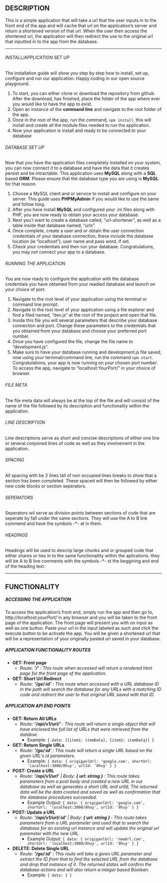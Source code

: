 ## DESCRIPTION
This is a simple application that will take a url that the user inputs in to the front end of the app and will cache that url on the application’s server and return a shortened version of that url. When the user then access the shortened url, the application will then redirect the use to the original url that inputted in to the app from the database.

---
###### INSTALL/APPLICATION SET UP
The installation guide will show you step by step how to install, set up, configure and run our application. Happy coding in our open source playground.

1.	To start, you can either clone or download the repository from github. After the download, has finished, place the folder of the app where ever you would like to have the app to exist.
2.	Open an instance of the __command line__ and navigate to the root folder of the app.
3.	Once in the root of the app, run the command, `npm install`, this will install and create all the module files needed to run the application.
4.	Now your application is install and ready to be connected to your database

###### DATABASE SET UP
Now that you have the application files completely installed on your system, you can now connect it to a database and have the data that it creates persist and be intractable. This application uses __MySQL__ along with a __SQL__ based __ORM__. Please ensure that the database type you are using is __MySQL__ for that reason.

1.	Choose a MySQL client and or service to install and configure on your server. This guide uses __PHPMyAdmin__ if you would like to use the same and follow long.
2.	After you have install __MySQL__ and configured your .ini files along with PHP, you are now ready to obtain your access your database.
3.	Next you'l want to create a database called, “url-shortener”, as well as a table inside that database named, “urls”.
4.	Once complete, create a user and or obtain the user connection credentials of your database connection, these include the database location (ie “localhost”), user name and pass word, if set.
5.	Check your credentials and then run your database. Congratulations, you may not connect your app to a database.

###### RUNNING THE APPLICATION
You are now ready to configure the application with the database credentials you have obtained from your readied database and launch on your choice of port.

1.	Navigate to the root level of your application using the terminal or command line prompt.
2.	Navigate to the root level of your application using a file explorer and find a filed named, “dev.js” at the root of the project and open that file.
3.	Inside this file you will several parameters that describe your database connection and port. Change these parameters to the credentials that you obtained from your database and choose your preferred port number.
4.	Once you have configured the file, change the file name to “development.js”.
5.	Make sure to have your database running and development.js file saved; now using your terminal/command line, run the command `npm start`.
Congratulations, your app is now running on your chosen port number. To access the app, navigate to “localhost:YourPort/” in your choice of browser.

###### FILE META
The file meta data will always be at the top of the file and will consist of the name of the file followed by its description and functionality within the application.

###### LINE DESCRIPTION
Line descriptions serve as short and concise descriptions of either one line or several conjoined lines of code as well as they involvement in the application.

###### SPACING
All spacing with be 2 lines tall of non occupied lines breaks to show that a section has been completed. These spaced will then be followed by either new code blocks or section seperators.


###### SEPERATORS
Seperators wil serve as division points between sections of code that are seperate by fall under the same sections. They will use the A to B link commend and have the symbols -*- at in them.

###### HEADINGS
Headings will be used to descrip large chunks and or grouped code that either shares or ties in to the same functionaility within the aplications. they will be A to B line comments with the symbols -*- st the beggining and end of the heading text.

---
## FUNCTIONALITY
##### ACCESSING THE APPLICATION
To access the application’s front end, simply run the app and then go to, *http://localhost:yourPort/* in any browser and you will be taken to the front page of the application. The front page will present you with on input as well as one button. Paste your url in the input labeled as such and click the execute button to be activate the app. You will be given a shortened url that will be a representation of your originally pasted url saved in your database.

##### APPLICATION FUNCTIONALITY ROUTES
+ __GET: Front page__
    + *Route: __'/'__ : This route when accessed will return a rendered html page for the front page of the application.*
+  __GET: Short Url Redirect__
    + *Route: __'/go/:id'__ : This route when accessed with a URL database ID in the path will search the database for any URLs with a matching ID code and redirect the user to that original URL saved with that ID.*

##### APPLICATION API END POINTS
+  __GET: Return All URLs__
    + *Route: __'/api/v1/url/'__ : This route will return a single object that will have enclosed the full list of URLs that were retrieved from the databse.*
        + Example: `{ data: [{item1: itemData}, {item2: itemData}] }`
+  __GET: Return Single URLs__
    + *Route: __'/go/:id'__ : This route will return a single URL based on the given URL's id parameters.*
        + Example: `{ data: { origiganlUrl: 'google.com', shortUrl: 'localhost:3000/8huy', urlId: '8huy' } }`
+ __POST: Create a URL__
    + *Route: __'/api/v1/url'__ | Body: __{ url: string }__ : This route takes parameters from a post body and created a new URL in our database as well as generates a short URL and urlId; The returned data will be the data created and saved as well as confirmation that the database procedures succeeded.*
        + Example Output: `{ data: { origiganlUrl: 'google.com', shortUrl: 'localhost:3000/8huy', urlId: '8huy' } }`
+ __POST: Update a URL__
    + *Route: __'/api/v1/url/:id'__ | Body: __{ url: string }__ : This route takes parameters from a URL parameter and used that to search the database for an existing url instance and will update the original url parameter with the new URL.*
        + Example Output: `{ data: { origiganlUrl: 'newUrl.com', shortUrl: 'localhost:3000/8huy', urlId: '8huy' } }`
+  __DELETE: Delete Single URL__
    + *Route: __'/go/:id'__ : This route will take a given URL parameter and extract the ID from that to find the selected URL from the database and drop that instance of it. The returned states will confirm the database actions and will also return a integer based Boolean.*
        + Example: `{ data: 1 }`
